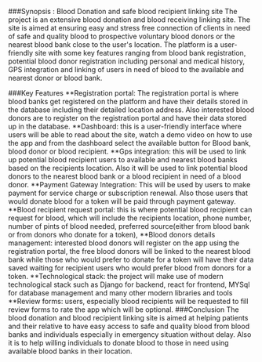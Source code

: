 ###Synopsis : Blood Donation and safe blood recipient linking site
The project is an extensive blood donation and blood receiving linking site. The site is aimed at ensuring easy and stress free connection of clients in need of safe and quality blood to prospective voluntary blood donors or the nearest blood bank close to the user's location. The platform is a user-friendly site with some key features ranging from blood bank registration, potential blood donor registration including personal and medical history, GPS integration and linking of users in need of blood to the available and nearest donor or blood bank. 

###Key Features
**Registration portal: The registration portal is where blood banks get registered on the platform and have their details stored in the database including their detailed location address. Also interested blood donors are to register on the registration portal and have their data stored up in the database.
**Dashboard: this is a user-friendly interface where users will be able to read about the site, watch a demo video on how to use the app and from the dashboard select the available button for Blood bank, blood donor or blood recipient.
**Gps integration: this will be used to link up potential blood recipient users to available and nearest blood banks based on the recipients location. Also it will be used to link potential blood donors to the nearest blood bank or a blood recipient in need of a blood donor.
**Payment Gateway Integration: This will be used by users to make payment for service charge or subscription renewal. Also those users that would donate blood for a token will be paid through payment gateway.
**Blood recipient request portal: this is where potential blood recipient can request for blood, which will include the recipients location, phone number, number of pints of blood needed, preferred source(either from blood bank or from donors who donate for a token),
**Blood donors details management: interested blood donors will register on the app using the registration portal, the free blood donors will be linked to the nearest blood bank while those who would prefer to donate for a token will have their data saved waiting for recipient users who would prefer blood from donors for a token.
**Technological stack: the project will make use of modern technological stack such as Django for backend, react for frontend, MYSql for database management and many other modern libraries and tools
**Review forms: users, especially blood recipients will be requested to fill review forms to rate the app which will be optional. 
###Conclusion
The blood donation and blood recipient linking site is aimed at helping patients and their relative to have easy access to safe and quality blood from blood banks and individuals especially in emergency situation without delay. Also it is to help willing individuals to donate blood to those in need using available blood banks in their location. 

